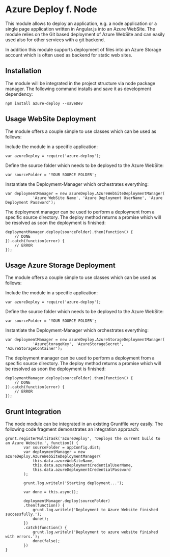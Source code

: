 # Azure Deploy f. Node

This module allows to deploy an application, e.g. a node application or a single page application written in
Angular.js into an Azure WebSite. The module relies on the Git based deployment of Azure WebSite and can easily
used also for other services with a git backend.

In addition this module supports deployment of files into an Azure Storage account which is often used as backend 
for static web sites. 

## Installation

The module will be integrated in the project structure via node package manager. The following command installs and
save it as development dependency:

```
npm install azure-deploy --saveDev
```

## Usage WebSite Deployment

The module offers a couple simple to use classes which can be used as follows:

Include the module in a specific application:

```
var azureDeploy = require('azure-deploy');
```

Define the source folder which needs to be deployed to the Azure WebSite:

```
var sourceFolder = 'YOUR SOURCE FOLDER';
```

Instantiate the Deployment-Manager which orchestrates everything:

```
var deploymentManager = new azureDeploy.AzureWebSiteDeploymentManager(
            'Azure WebSite Name', 'Azure Deployment UserName', 'Azure Deployment Password');
```

The deployment manager can be used to perform a deployment from a specific source directory. The deploy method returns
a promise which will be resolved as soon the deployment is finished:

```
deploymentManager.deploy(sourceFolder).then(function() {
    // DONE
}).catch(function(error) {
    // ERROR
});
```

## Usage Azure Storage Deployment

The module offers a couple simple to use classes which can be used as follows:

Include the module in a specific application:

```
var azureDeploy = require('azure-deploy');
```

Define the source folder which needs to be deployed to the Azure WebSite:

```
var sourceFolder = 'YOUR SOURCE FOLDER';
```

Instantiate the Deployment-Manager which orchestrates everything:

```
var deploymentManager = new azureDeploy.AzureStorageDeploymentManager(
            'AzureStorageKey', 'AzureStorageSecret', 'AzureStorageContainer');
```

The deployment manager can be used to perform a deployment from a specific source directory. The deploy method returns
a promise which will be resolved as soon the deployment is finished:

```
deploymentManager.deploy(sourceFolder).then(function() {
    // DONE
}).catch(function(error) {
    // ERROR
});
```

## Grunt Integration
The node module can be integrated in an existing Gruntfile very easily. The following code fragment demonstrates an
integration approach:

```
grunt.registerMultiTask('azureDeploy', 'Deploys the current build to an Azure Website.', function() {
        var sourceFolder = appConfig.dist;
        var deploymentManager = new azureDeploy.AzureWebSiteDeploymentManager(
            this.data.azureWebSiteName,
            this.data.azureDeploymentCredentialUserName,
            this.data.azureDeploymentCredentialPassword
        );

        grunt.log.writeln('Starting deployment...');

        var done = this.async();

        deploymentManager.deploy(sourceFolder)
        .then(function() {
            grunt.log.writeln('Deployment to Azure Website finished successfully.');
            done();
        })
        .catch(function() {
            grunt.log.writeln('Deployment to azure website finished with errors.');
            done(false);
        })
}
```

